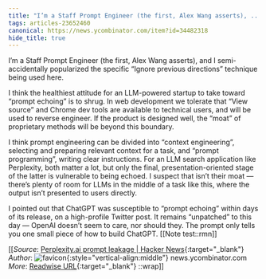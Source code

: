 ```yaml
---
title: "I’m a Staff Prompt Engineer (the first, Alex Wang asserts), ..."
tags: articles-23652460
canonical: https://news.ycombinator.com/item?id=34482318
hide_title: true
---
```


I’m a Staff Prompt Engineer (the first, Alex Wang asserts), and I semi-accidentally popularized the specific “Ignore previous directions” technique being used here.

I think the healthiest attitude for an LLM-powered startup to take toward “prompt echoing” is to shrug. In web development we tolerate that “View source” and Chrome dev tools are available to technical users, and will be used to reverse engineer. If the product is designed well, the “moat” of proprietary methods will be beyond this boundary.

I think prompt engineering can be divided into “context engineering”, selecting and preparing relevant context for a task, and “prompt programming”, writing clear instructions. For an LLM search application like Perplexity, both matter a lot, but only the final, presentation-oriented stage of the latter is vulnerable to being echoed. I suspect that isn’t their moat — there’s plenty of room for LLMs in the middle of a task like this, where the output isn’t presented to users directly.

I pointed out that ChatGPT was susceptible to “prompt echoing” within days of its release, on a high-profile Twitter post. It remains “unpatched” to this day — OpenAI doesn’t seem to care, nor should they. The prompt only tells you one small piece of how to build ChatGPT.
[[Note test::rmn]]


[[_Source_: [Perplexity.ai prompt leakage | Hacker News](https://news.ycombinator.com/item?id=34482318){:target="_blank"}<br>
_Author_: ![favicon](https://s2.googleusercontent.com/s2/favicons?domain=news.ycombinator.com){:style="vertical-align:middle"} news.ycombinator.com<br>
_More_: [Readwise URL](https://readwise.io/open/463066921){:target="_blank"}
::wrap]]
